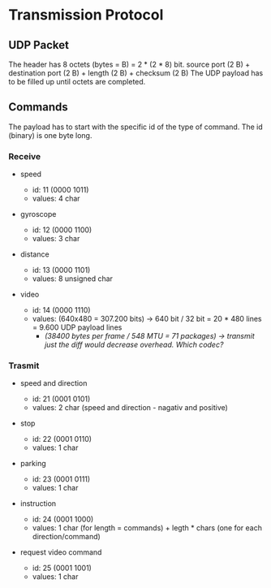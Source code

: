 # Transmission Protocol

## UDP Packet
The header has 8 octets (bytes = B) = 2 * (2 * 8) bit. source port (2 B) + destination port (2 B) + length (2 B) + checksum (2 B)
The UDP payload has to be filled up until octets are completed.


## Commands
The payload has to start with the specific id of the type of command. The id (binary) is one byte long. 

### Receive
* speed 
	* id: 11 (0000 1011)
	* values: 4 char

* gyroscope
	* id: 12 (0000 1100)
	* values: 3 char

* distance
	* id: 13 (0000 1101)
	* values: 8 unsigned char

* video
	* id: 14 (0000 1110)
	* values: (640x480 = 307.200 bits) -> 640 bit / 32 bit = 20 * 480 lines = 9.600 UDP payload lines
		* <i>(38400 bytes per frame / 548 MTU = 71 packages) -> transmit just the diff would decrease overhead. Which codec?</i>


### Trasmit
* speed and direction
	* id: 21 (0001 0101)
	* values: 2 char (speed and direction - nagativ and positive)

* stop
	* id: 22 (0001 0110)
	* values: 1 char

* parking
	* id: 23 (0001 0111)
	* values: 1 char

* instruction
	* id: 24 (0001 1000)
	* values: 1 char (for length = commands) + legth * chars (one for each direction/command)

* request video command
	* id: 25 (0001 1001)
	* values: 1 char